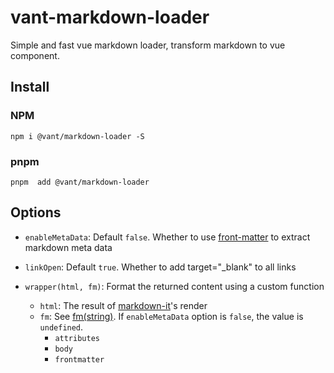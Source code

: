 # vant-markdown-loader

Simple and fast vue markdown loader, transform markdown to vue component.

## Install

### NPM

```shell
npm i @vant/markdown-loader -S
```

### pnpm

```shell
pnpm  add @vant/markdown-loader
```

## Options

- `enableMetaData`: Default `false`. Whether to use [front-matter](https://github.com/jxson/front-matter) to extract markdown meta data

- `linkOpen`: Default `true`. Whether to add target="\_blank" to all links

- `wrapper(html, fm)`: Format the returned content using a custom function
  - `html`: The result of [markdown-it](https://github.com/markdown-it/markdown-it)'s render
  - `fm`: See [fm(string)](https://github.com/jxson/front-matter#fmstring). If `enableMetaData` option is `false`, the value is `undefined`.
    - `attributes`
    - `body`
    - `frontmatter`
